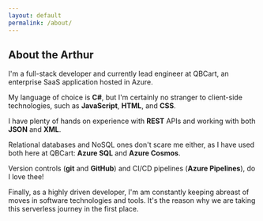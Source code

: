 ```yaml
---
layout: default
permalink: /about/
---
```


## About the Arthur

I'm a full-stack developer and currently lead engineer 
at QBCart, an enterprise SaaS application hosted in Azure.

My language of choice is **C#**, but I'm certainly no stranger 
to client-side technologies, such as **JavaScript**, **HTML**, and **CSS**.

I have plenty of hands on experience with **REST** APIs 
and working with both **JSON** and **XML**.

Relational databases and NoSQL ones don't scare me either,
as I have used both here at QBCart: **Azure SQL** and **Azure Cosmos**.

Version controls (**git** and **GitHub**) and CI/CD pipelines (**Azure Pipelines**), 
do I love thee!

Finally, as a highly driven developer, I'm am constantly 
keeping abreast of moves in software technologies and tools.
It's the reason why we are taking this serverless journey in the first place.

<div class="text-center"><a href="{{ site.github.owner_url }}"><i class="fab fa-github text-grey"></i></a></div>
